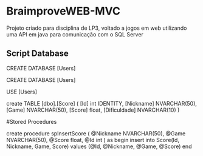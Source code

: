 # BraimproveWEB-MVC
Projeto criado para disciplina de LP3, voltado a jogos em web utilizando uma API em java para comunicação com o SQL Server


## Script Database

CREATE DATABASE [Users]

CREATE DATABASE [Users]

USE [Users]

create TABLE [dbo].[Score]
(
[Id] int IDENTITY,
[Nickname] NVARCHAR(50), 
[Game] NVARCHAR(50),
[Score] float,
[Dificuldade] NVARCHAR(10)
)

#Stored Procedures

create procedure spInsertScore
( 
@Nickname NVARCHAR(50),
@Game NVARCHAR(50),
@Score float,
@Id int ) as begin insert into Score(Id, Nickname, Game, Score)
values (@Id, @Nickname, @Game, @Score) end
